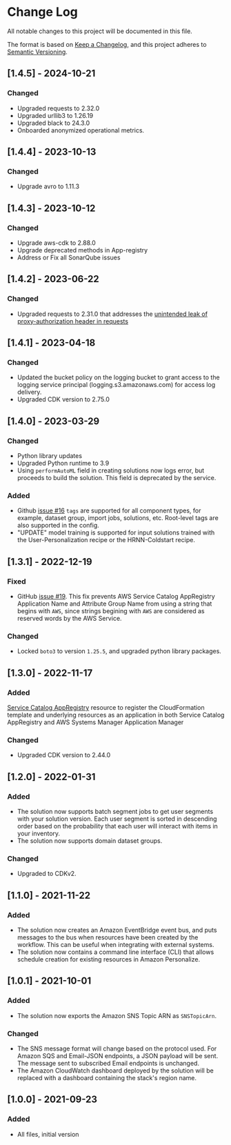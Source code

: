 # Change Log

All notable changes to this project will be documented in this file.

The format is based on [Keep a Changelog](https://keepachangelog.com/en/1.0.0/),
and this project adheres to [Semantic Versioning](https://semver.org/spec/v2.0.0.html).

## [1.4.5] - 2024-10-21

### Changed

- Upgraded requests to 2.32.0
- Upgraded urllib3 to 1.26.19
- Upgraded black to 24.3.0
- Onboarded anonymized operational metrics.

## [1.4.4] - 2023-10-13

### Changed

- Upgrade avro to 1.11.3

## [1.4.3] - 2023-10-12

### Changed

- Upgrade aws-cdk to 2.88.0
- Upgrade deprecated methods in App-registry
- Address or Fix all SonarQube issues

## [1.4.2] - 2023-06-22

### Changed

- Upgraded requests to 2.31.0 that addresses the [unintended leak of proxy-authorization header in requests](https://github.com/advisories/GHSA-j8r2-6x86-q33q)

## [1.4.1] - 2023-04-18

### Changed

- Updated the bucket policy on the logging bucket to grant access to the logging service principal (logging.s3.amazonaws.com) for access log delivery.
- Upgraded CDK version to 2.75.0

## [1.4.0] - 2023-03-29

### Changed

- Python library updates
- Upgraded Python runtime to 3.9
- Using `performAutoML` field in creating solutions now logs error, but proceeds to build the solution. This field is deprecated by the service.

### Added

- Github [issue #16](https://github.com/aws-solutions/maintaining-personalized-experiences-with-machine-learning/issues/16) `tags` are supported for all component types, for example, dataset group, import jobs, solutions, etc. Root-level tags are also supported in the config.
- "UPDATE" model training is supported for input solutions trained with the User-Personalization recipe or the HRNN-Coldstart recipe.

## [1.3.1] - 2022-12-19

### Fixed

- GitHub [issue #19](https://github.com/aws-solutions/maintaining-personalized-experiences-with-machine-learning/issues/19). This fix prevents AWS Service Catalog AppRegistry Application Name and Attribute Group Name from using a string that begins with `AWS`, since strings begining with `AWS` are considered as reserved words by the AWS Service.

### Changed

- Locked `boto3` to version `1.25.5`, and upgraded python library packages.

## [1.3.0] - 2022-11-17

### Added

[Service Catalog AppRegistry](https://docs.aws.amazon.com/servicecatalog/latest/arguide/intro-app-registry.html) resource to register the CloudFormation template and underlying resources as an application in both Service Catalog AppRegistry and AWS Systems Manager Application Manager

### Changed

- Upgraded CDK version to 2.44.0

## [1.2.0] - 2022-01-31

### Added

- The solution now supports batch segment jobs to get user segments with your solution version. Each user segment is
  sorted in descending order based on the probability that each user will interact with items in your inventory.
- The solution now supports domain dataset groups.

### Changed

- Upgraded to CDKv2.

## [1.1.0] - 2021-11-22

### Added

- The solution now creates an Amazon EventBridge event bus, and puts messages to the bus when resources have been
  created by the workflow. This can be useful when integrating with external systems.
- The solution now contains a command line interface (CLI) that allows schedule creation for existing resources in
  Amazon Personalize.

## [1.0.1] - 2021-10-01

### Added

- The solution now exports the Amazon SNS Topic ARN as `SNSTopicArn`.

### Changed

- The SNS message format will change based on the protocol used. For Amazon SQS and Email-JSON endpoints, a JSON payload
  will be sent. The message sent to subscribed Email endpoints is unchanged.
- The Amazon CloudWatch dashboard deployed by the solution will be replaced with a dashboard containing the stack's
  region name.

## [1.0.0] - 2021-09-23

### Added

- All files, initial version
